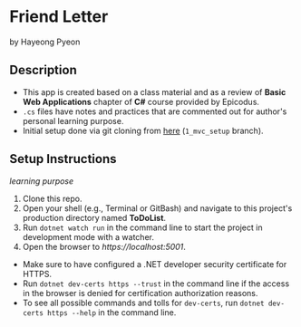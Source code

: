 # Friend Letter
by Hayeong Pyeon

## Description
- This app is created based on a class material and as a review of **Basic Web Applications** chapter of **C#** course provided by Epicodus. 
- `.cs` files have notes and practices that are commented out for author's personal learning purpose. 
- Initial setup done via git cloning from [here](https://github.com/epicodus-lessons/section-2-to-do-list-csharp-net6/tree/1_mvc_setup) (`1_mvc_setup` branch). 

## Setup Instructions
*learning purpose*
1. Clone this repo.
2. Open your shell (e.g., Terminal or GitBash) and navigate to this project's production directory named **ToDoList**. 
3. Run `dotnet watch run` in the command line to start the project in development mode with a watcher.
4. Open the browser to _https://localhost:5001_. 
- Make sure to have configured a .NET developer security certificate for HTTPS.
- Run `dotnet dev-certs https --trust` in the command line if the access in the browser is denied for certification authorization reasons. 
- To see all possible commands and tolls for `dev-certs`, run `dotnet dev-certs https --help` in the command line. 